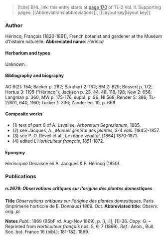 > [!cite] BHL link: this entry starts at [page 170](https://www.biodiversitylibrary.org/page/33068412) of TL-2 Vol. II.
> Supporting pages: [[Abbreviations|abbreviations]], [[Layout key|layout key]].

### Author

Hérincq, François (1820-1891), French botanist and gardener at the Muséum d'histoire naturelle. 
**Abbreviated name**: *Hérincq*

#### Herbarium and types

Unknown.

#### Bibliography and biography

AG 6(2): 154; Backer p. 262; Barnhart 2: 162; BM 2: 829; Bossert p. 172; Hortus 3: 1195 ("Hérincq"); Jackson p. 23, 44, 48, 118, 198; Kew 2: 656; Langman p. 360; MW p. 175-176, suppl. p. 96; NI 568; Rehder 5: 386; TL-2/601, 640, 1160; Tucker 1: 336; Zander ed. 10, p. 669.

#### Composite works

- (1) text of part 6 of A. Lavallée, *Arboretum Segrezianum*, 1885.
- (2) see Jacques, A., *Manuel général des plantes*, 3-4 vols. \[1845\]-1857.
- (3) see P. O. Réveil et al., *Le régne végétal*, \[1864\] 1870-1871.
- (4) edited *L'Horticulteur français*, 1851-1872.

#### Eponymy

*Herincquia* Decaisne ex A. Jacques & F. Hérincq (1850).

### Publications

##### n.2679. Observations critiques sur l'origine des plantes domestiques

**Title**
*Observations critiques sur l'origine des plantes domestiques*. Paris (Imprimerie horticole de E. Donnaud) 1869. Oct.
**Abbreviated title**: *Observ. orig. pl.*

**Notes**
*Publ*.: 1869 (BSbF rd. Aug-Nov 1869), p. \[i, iii\], \[1\]-36. *Copy*: G. – Reprinted from *Horticulteur français* nos. 5, 6, 7 (1869).
*Ref*.: Anon., Bull. Soc. bot. France 16 (bibl.): 181-182. 1869.

